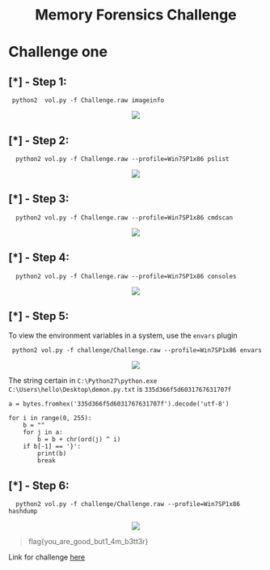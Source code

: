 <h1 align="center"> Memory Forensics Challenge </h1>


# Challenge one
## [*] - Step 1:
    
     python2  vol.py -f Challenge.raw imageinfo
<div align="center">
  <img src="https://user-images.githubusercontent.com/83420725/173192576-dd0887f9-bb62-49ac-9945-54a201b081ab.png">
</div>

## [*] - Step 2:
      
      python2 vol.py -f Challenge.raw --profile=Win7SP1x86 pslist 
<div align="center">
  <img src="https://user-images.githubusercontent.com/83420725/173192730-4f87c98f-6f9e-4f8e-bf60-f9c1a413f224.png">
</div>

## [*] - Step 3:
      
      python2 vol.py -f Challenge.raw --profile=Win7SP1x86 cmdscan
<div align="center">
  <img src="https://user-images.githubusercontent.com/83420725/173192878-fc0332ff-082b-4616-9e77-7e4b6e4afc14.png">
</div>   

## [*] - Step 4:
      
      python2 vol.py -f Challenge.raw --profile=Win7SP1x86 consoles
<div align="center">
  <img src="https://user-images.githubusercontent.com/83420725/173192993-111b381b-d521-4e30-8e61-f28707871871.png">
</div>   

## [*] - Step 5:
To view the environment variables in a system, use the `envars` plugin
     
     python2 vol.py -f challenge/Challenge.raw --profile=Win7SP1x86 envars
<div align="center">
  <img src="https://user-images.githubusercontent.com/83420725/173193481-b42151a6-69c9-4f4c-b17e-d00415489e74.png">
</div>

The string certain in `C:\Python27\python.exe C:\Users\hello\Desktop\demon.py.txt` is `335d366f5d6031767631707f`

```python3
a = bytes.fromhex('335d366f5d6031767631707f').decode('utf-8')

for i in range(0, 255):
    b = ""
    for j in a:
        b = b + chr(ord(j) ^ i)
    if b[-1] == '}':
        print(b)
        break
```

## [*] - Step 6:

      python2 vol.py -f challenge/Challenge.raw --profile=Win7SP1x86 hashdump

<div align="center">
  <img src="https://user-images.githubusercontent.com/83420725/173194203-1c4fc114-4b7c-48a1-842d-4dd90f55c843.png">
</div>
    


> flag{you_are_good_but1_4m_b3tt3r}

Link for challenge [here](https://github.com/stuxnet999/MemLabs#resources-rocket)




